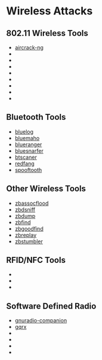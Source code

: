 # Wireless Attacks

802.11 Wireless Tools
---------------------
* [aircrack-ng](../tools/_template.md)
* [](../tools/_template.md)
* [](../tools/_template.md)
* [](../tools/_template.md)
* [](../tools/_template.md)
* [](../tools/_template.md)
* [](../tools/_template.md)
* [](../tools/_template.md)
* [](../tools/_template.md)

Bluetooth Tools
---------------------

* [bluelog](../tools/_template.md)
* [bluemaho](../tools/_template.md)
* [blueranger](../tools/_template.md)
* [bluesnarfer](../tools/_template.md)
* [btscaner](../tools/_template.md)
* [redfang](../tools/_template.md)
* [spooftooth](../tools/_template.md)

Other Wireless Tools
---------------------

* [zbassocflood](../tools/_template.md)
* [zbdsniff](../tools/_template.md)
* [zbdump](../tools/_template.md)
* [zbfind](../tools/_template.md)
* [zbgoodfind](../tools/_template.md)
* [zbreplay](../tools/_template.md)
* [zbstumbler](../tools/_template.md)



RFID/NFC Tools
---------------------

* [](../tools/_template.md)
* [](../tools/_template.md)
* [](../tools/_template.md)


Software Defined Radio
----------------------

* [gnuradio-companion](../tools/_template.md)
* [gqrx](../tools/gqrx.md)
* [](../tools/_template.md)
* [](../tools/_template.md)
* [](../tools/_template.md)
* [](../tools/_template.md)


